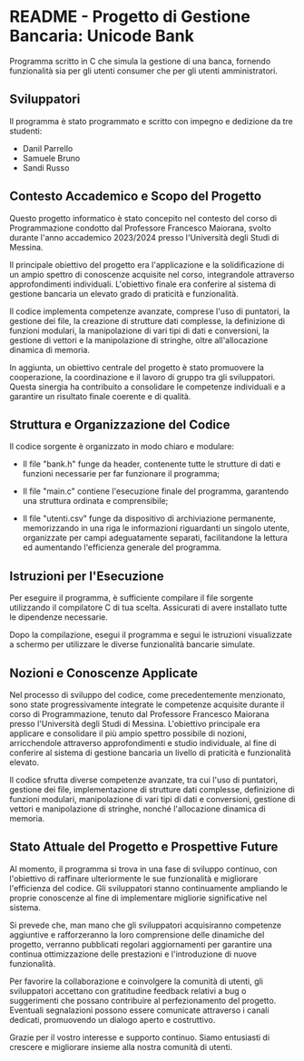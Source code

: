 # README - Progetto di Gestione Bancaria: Unicode Bank

Programma scritto in C che simula la gestione di una banca, fornendo funzionalità sia per gli utenti consumer che per gli utenti amministratori.

## Sviluppatori

Il programma è stato programmato e scritto con impegno e dedizione da tre studenti:

- Danil Parrello
- Samuele Bruno
- Sandi Russo

## Contesto Accademico e Scopo del Progetto

Questo progetto informatico è stato concepito nel contesto del corso di Programmazione condotto dal Professore Francesco Maiorana, svolto durante l'anno accademico 2023/2024 presso l'Università degli Studi di Messina.

Il principale obiettivo del progetto era l'applicazione e la solidificazione di un ampio spettro di conoscenze acquisite nel corso, integrandole attraverso approfondimenti individuali. L'obiettivo finale era conferire al sistema di gestione bancaria un elevato grado di praticità e funzionalità.

Il codice implementa competenze avanzate, comprese l'uso di puntatori, la gestione dei file, la creazione di strutture dati complesse, la definizione di funzioni modulari, la manipolazione di vari tipi di dati e conversioni, la gestione di vettori e la manipolazione di stringhe, oltre all'allocazione dinamica di memoria.

In aggiunta, un obiettivo centrale del progetto è stato promuovere la cooperazione, la coordinazione e il lavoro di gruppo tra gli sviluppatori. Questa sinergia ha contribuito a consolidare le competenze individuali e a garantire un risultato finale coerente e di qualità.

## Struttura e Organizzazione del Codice

Il codice sorgente è organizzato in modo chiaro e modulare:
 
- Il file "bank.h" funge da header, contenente tutte le strutture di dati e funzioni necessarie per far funzionare il programma;

- Il file "main.c" contiene l'esecuzione finale del programma, garantendo una struttura ordinata e comprensibile;

- Il file "utenti.csv" funge da dispositivo di archiviazione permanente, memorizzando in una riga le informazioni riguardanti un singolo utente, organizzate per campi adeguatamente separati, facilitandone la lettura ed aumentando l'efficienza generale del programma.

## Istruzioni per l'Esecuzione

Per eseguire il programma, è sufficiente compilare il file sorgente utilizzando il compilatore C di tua scelta. Assicurati di avere installato tutte le dipendenze necessarie.

Dopo la compilazione, esegui il programma e segui le istruzioni visualizzate a schermo per utilizzare le diverse funzionalità bancarie simulate.

## Nozioni e Conoscenze Applicate

Nel processo di sviluppo del codice, come precedentemente menzionato, sono state progressivamente integrate le competenze acquisite durante il corso di Programmazione, tenuto dal Professore Francesco Maiorana presso l'Università degli Studi di Messina. L'obiettivo principale era applicare e consolidare il più ampio spettro possibile di nozioni, arricchendole attraverso approfondimenti e studio individuale, al fine di conferire al sistema di gestione bancaria un livello di praticità e funzionalità elevato.

Il codice sfrutta diverse competenze avanzate, tra cui l'uso di puntatori, gestione dei file, implementazione di strutture dati complesse, definizione di funzioni modulari, manipolazione di vari tipi di dati e conversioni, gestione di vettori e manipolazione di stringhe, nonché l'allocazione dinamica di memoria.

## Stato Attuale del Progetto e Prospettive Future

Al momento, il programma si trova in una fase di sviluppo continuo, con l'obiettivo di raffinare ulteriormente le sue funzionalità e migliorare l'efficienza del codice. Gli sviluppatori stanno continuamente ampliando le proprie conoscenze al fine di implementare migliorie significative nel sistema.

Si prevede che, man mano che gli sviluppatori acquisiranno competenze aggiuntive e rafforzeranno la loro comprensione delle dinamiche del progetto, verranno pubblicati regolari aggiornamenti per garantire una continua ottimizzazione delle prestazioni e l'introduzione di nuove funzionalità.

Per favorire la collaborazione e coinvolgere la comunità di utenti, gli sviluppatori accettano con gratitudine feedback relativi a bug o suggerimenti che possano contribuire al perfezionamento del progetto. Eventuali segnalazioni possono essere comunicate attraverso i canali dedicati, promuovendo un dialogo aperto e costruttivo.

Grazie per il vostro interesse e supporto continuo. Siamo entusiasti di crescere e migliorare insieme alla nostra comunità di utenti.